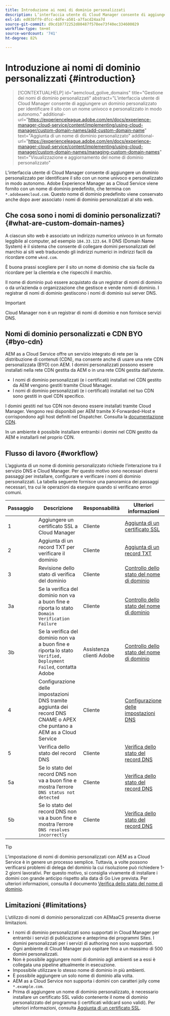 ```yaml
---
title: Introduzione ai nomi di dominio personalizzati
description: L’interfaccia utente di Cloud Manager consente di aggiungere un dominio personalizzato per identificare il sito con un nome univoco e personalizzato in modo autonomo.
exl-id: ed03bff9-dfcc-4dfe-a501-a7facd24aa7d
source-git-commit: d9cd10772252d80487f578ee73f40ec334600029
workflow-type: tm+mt
source-wordcount: '741'
ht-degree: 82%

---
```



# Introduzione ai nomi di dominio personalizzati {#introduction}

>[!CONTEXTUALHELP]
>id="aemcloud_golive_domains"
>title="Gestione dei nomi di dominio personalizzati"
>abstract="L’interfaccia utente di Cloud Manager consente di aggiungere un dominio personalizzato per identificare il sito con un nome univoco e personalizzato in modo autonomo."
>additional-url="https://experienceleague.adobe.com/en/docs/experience-manager-cloud-service/content/implementing/using-cloud-manager/custom-domain-names/add-custom-domain-name" text="Aggiunta di un nome di dominio personalizzato"
>additional-url="https://experienceleague.adobe.com/en/docs/experience-manager-cloud-service/content/implementing/using-cloud-manager/custom-domain-names/managing-custom-domain-names" text="Visualizzazione e aggiornamento del nome di dominio personalizzato"

L’interfaccia utente di Cloud Manager consente di aggiungere un dominio personalizzato per identificare il sito con un nome univoco e personalizzato in modo autonomo. Adobe Experience Manager as a Cloud Service viene fornito con un nome di dominio predefinito, che termina con `*.adobeaemcloud.com`. Questo nome di dominio predefinito viene conservato anche dopo aver associato i nomi di dominio personalizzati al sito web.

## Che cosa sono i nomi di dominio personalizzati? {#what-are-custom-domain-names}

A ciascun sito web è associato un indirizzo numerico univoco in un formato leggibile al computer, ad esempio `184.33.123.64`. Il DNS (Domain Name System) è il sistema che consente di collegare domini personalizzati del marchio ai siti web traducendo gli indirizzi numerici in indirizzi facili da ricordare come `wknd.com`.

È buona prassi scegliere per il sito un nome di dominio che sia facile da ricordare per la clientela e che rispecchi il marchio.

Il nome di dominio può essere acquistato da un registrar di nomi di dominio o da un’azienda o organizzazione che gestisce e vende nomi di dominio. I registrar di nomi di dominio gestiscono i nomi di dominio sui server DNS.

>[!IMPORTANT]
>
>Cloud Manager non è un registrar di nomi di dominio e non fornisce servizi DNS.

## Nomi di dominio personalizzati e CDN BYO {#byo-cdn}

AEM as a Cloud Service offre un servizio integrato di rete per la distribuzione di contenuti (CDN), ma consente anche di usare una rete CDN personalizzata (BYO) con AEM. I domini personalizzati possono essere installati nella rete CDN gestita da AEM o in una rete CDN gestita dall’utente.

* I nomi di dominio personalizzati (e i certificati) installati nel CDN gestito da AEM vengono gestiti tramite Cloud Manager.
* I nomi di dominio personalizzati (e i certificati) installati nel tuo CDN sono gestiti in quel CDN specifico.

I domini gestiti nel tuo CDN non devono essere installati tramite Cloud Manager. Vengono resi disponibili per AEM tramite X-Forwarded-Host e corrispondono agli host definiti nel Dispatcher. Consulta la [documentazione CDN](/help/implementing/dispatcher/cdn.md).

In un ambiente è possibile installare entrambi i domini nel CDN gestito da AEM e installarli nel proprio CDN.

## Flusso di lavoro {#workflow}

L’aggiunta di un nome di dominio personalizzato richiede l’interazione tra il servizio DNS e Cloud Manager. Per questo motivo sono necessari diversi passaggi per installare, configurare e verificare i nomi di dominio personalizzati. La tabella seguente fornisce una panoramica dei passaggi necessari, tra cui le operazioni da eseguire quando si verificano errori comuni.

| Passaggio | Descrizione | Responsabilità | Ulteriori informazioni |
|--- |--- |--- |---|
| 1 | Aggiungere un certificato SSL a Cloud Manager | Cliente | [Aggiunta di un certificato SSL](/help/implementing/cloud-manager/managing-ssl-certifications/add-ssl-certificate.md) |
| 2 | Aggiunta di un record TXT per verificare il dominio | Cliente | [Aggiunta di un record TXT](/help/implementing/cloud-manager/custom-domain-names/add-text-record.md) |
| 3 | Revisione dello stato di verifica del dominio | Cliente | [Controllo dello stato del nome di dominio](/help/implementing/cloud-manager/custom-domain-names/check-domain-name-status.md) |
| 3a | Se la verifica del dominio non va a buon fine e riporta lo stato `Domain Verification Failure` | Cliente | [Controllo dello stato del nome di dominio](/help/implementing/cloud-manager/custom-domain-names/check-domain-name-status.md) |
| 3b | Se la verifica del dominio non va a buon fine e riporta lo stato `Verified, Deployment Failed`, contatta Adobe | Assistenza clienti Adobe | [Controllo dello stato del nome di dominio](/help/implementing/cloud-manager/custom-domain-names/check-domain-name-status.md) |
| 4 | Configurazione delle impostazioni DNS tramite aggiunta dei record DNS CNAME o APEX che puntano a AEM as a Cloud Service | Cliente | [Configurazione delle impostazioni DNS](/help/implementing/cloud-manager/custom-domain-names/configure-dns-settings.md) |
| 5 | Verifica dello stato del record DNS | Cliente | [Verifica dello stato del record DNS](/help/implementing/cloud-manager/custom-domain-names/check-dns-record-status.md) |
| 5a | Se lo stato del record DNS non va a buon fine e mostra l’errore `DNS status not detected` | Cliente | [Verifica dello stato del record DNS](/help/implementing/cloud-manager/custom-domain-names/check-dns-record-status.md) |
| 5b | Se lo stato del record DNS non va a buon fine e mostra l’errore `DNS resolves incorrectly` | Cliente | [Verifica dello stato del record DNS](/help/implementing/cloud-manager/custom-domain-names/check-dns-record-status.md) |

>[!TIP]
>
>L’impostazione di nomi di dominio personalizzati con AEM as a Cloud Service è in genere un processo semplice. Tuttavia, a volte possono verificarsi problemi di delega del dominio la cui risoluzione può richiedere 1-2 giorni lavorativi. Per questo motivo, si consiglia vivamente di installare i domini con grande anticipo rispetto alla data di Go Live prevista. Per ulteriori informazioni, consulta il documento [Verifica dello stato del nome di dominio](/help/implementing/cloud-manager/custom-domain-names/check-domain-name-status.md).

## Limitazioni {#limitations}

L’utilizzo di nomi di dominio personalizzati con AEMaaCS presenta diverse limitazioni.

* I nomi di dominio personalizzati sono supportati in Cloud Manager per entrambi i servizi di publicazione e anteprima dei programmi Sites. I domini personalizzati per i servizi di authoring non sono supportati.
* Ogni ambiente di Cloud Manager può ospitare fino a un massimo di 500 domini personalizzati.
* Non è possibile aggiungere nomi di dominio agli ambienti se a essi è collegata una pipeline attualmente in esecuzione.
* Impossibile utilizzare lo stesso nome di dominio in più ambienti.
* È possibile aggiungere un solo nome di dominio alla volta.
* AEM as a Cloud Service non supporta i domini con caratteri jolly come `*.example.com`.
* Prima di aggiungere un nome di dominio personalizzato, è necessario installare un certificato SSL valido contenente il nome di dominio personalizzato del programma (i certificati wildcard sono validi). Per ulteriori informazioni, consulta [Aggiunta di un certificato SSL](/help/implementing/cloud-manager/managing-ssl-certifications/add-ssl-certificate.md).
